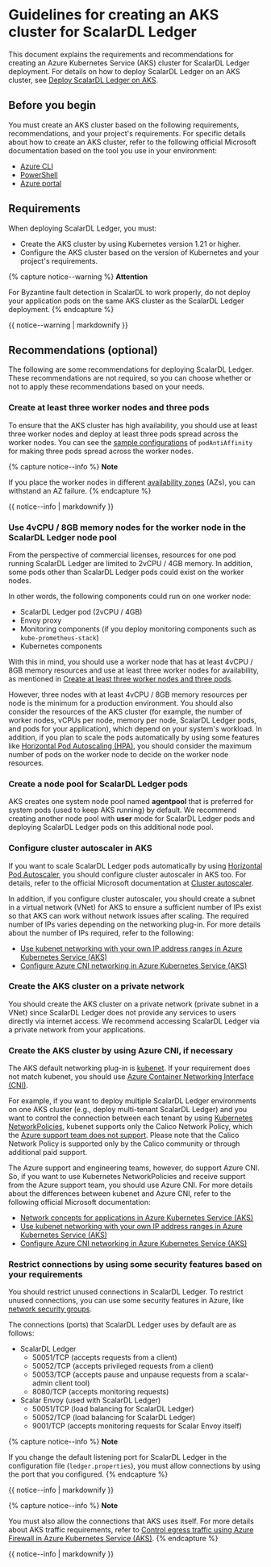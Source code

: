 # Guidelines for creating an AKS cluster for ScalarDL Ledger

This document explains the requirements and recommendations for creating an Azure Kubernetes Service (AKS) cluster for ScalarDL Ledger deployment. For details on how to deploy ScalarDL Ledger on an AKS cluster, see [Deploy ScalarDL Ledger on AKS](./ManualDeploymentGuideScalarDLOnAKS.md).

## Before you begin

You must create an AKS cluster based on the following requirements, recommendations, and your project's requirements. For specific details about how to create an AKS cluster, refer to the following official Microsoft documentation based on the tool you use in your environment:

* [Azure CLI](https://learn.microsoft.com/en-us/azure/aks/learn/quick-kubernetes-deploy-cli)
* [PowerShell](https://learn.microsoft.com/en-us/azure/aks/learn/quick-kubernetes-deploy-powershell)
* [Azure portal](https://learn.microsoft.com/en-us/azure/aks/learn/quick-kubernetes-deploy-portal)

## Requirements

When deploying ScalarDL Ledger, you must:

* Create the AKS cluster by using Kubernetes version 1.21 or higher.
* Configure the AKS cluster based on the version of Kubernetes and your project's requirements.

{% capture notice--warning %}
**Attention**

For Byzantine fault detection in ScalarDL to work properly, do not deploy your application pods on the same AKS cluster as the ScalarDL Ledger deployment.
{% endcapture %}

<div class="notice--warning">{{ notice--warning | markdownify }}</div>

## Recommendations (optional)

The following are some recommendations for deploying ScalarDL Ledger. These recommendations are not required, so you can choose whether or not to apply these recommendations based on your needs.

### Create at least three worker nodes and three pods

To ensure that the AKS cluster has high availability, you should use at least three worker nodes and deploy at least three pods spread across the worker nodes. You can see the [sample configurations](../conf/scalardl-custom-values.yaml) of `podAntiAffinity` for making three pods spread across the worker nodes.

{% capture notice--info %}
**Note**

If you place the worker nodes in different [availability zones](https://learn.microsoft.com/en-us/azure/availability-zones/az-overview) (AZs), you can withstand an AZ failure.
{% endcapture %}

<div class="notice--info">{{ notice--info | markdownify }}</div>

### Use 4vCPU / 8GB memory nodes for the worker node in the ScalarDL Ledger node pool

From the perspective of commercial licenses, resources for one pod running ScalarDL Ledger are limited to 2vCPU / 4GB memory. In addition, some pods other than ScalarDL Ledger pods could exist on the worker nodes.

In other words, the following components could run on one worker node:

* ScalarDL Ledger pod (2vCPU / 4GB)
* Envoy proxy
* Monitoring components (if you deploy monitoring components such as `kube-prometheus-stack`)
* Kubernetes components

With this in mind, you should use a worker node that has at least 4vCPU / 8GB memory resources and use at least three worker nodes for availability, as mentioned in [Create at least three worker nodes and three pods](#create-at-least-three-worker-nodes-and-three-pods).

However, three nodes with at least 4vCPU / 8GB memory resources per node is the minimum for a production environment. You should also consider the resources of the AKS cluster (for example, the number of worker nodes, vCPUs per node, memory per node, ScalarDL Ledger pods, and pods for your application), which depend on your system's workload. In addition, if you plan to scale the pods automatically by using some features like [Horizontal Pod Autoscaling (HPA)](https://kubernetes.io/docs/tasks/run-application/horizontal-pod-autoscale/), you should consider the maximum number of pods on the worker node to decide on the worker node resources.

### Create a node pool for ScalarDL Ledger pods

AKS creates one system node pool named **agentpool** that is preferred for system pods (used to keep AKS running) by default. We recommend creating another node pool with **user** mode for ScalarDL Ledger pods and deploying ScalarDL Ledger pods on this additional node pool.

### Configure cluster autoscaler in AKS

If you want to scale ScalarDL Ledger pods automatically by using [Horizontal Pod Autoscaler](https://learn.microsoft.com/en-us/azure/aks/concepts-scale#horizontal-pod-autoscaler), you should configure cluster autoscaler in AKS too. For details, refer to the official Microsoft documentation at [Cluster autoscaler](https://learn.microsoft.com/en-us/azure/aks/concepts-scale#cluster-autoscaler).

In addition, if you configure cluster autoscaler, you should create a subnet in a virtual network (VNet) for AKS to ensure a sufficient number of IPs exist so that AKS can work without network issues after scaling. The required number of IPs varies depending on the networking plug-in. For more details about the number of IPs required, refer to the following:

* [Use kubenet networking with your own IP address ranges in Azure Kubernetes Service (AKS)](https://learn.microsoft.com/en-us/azure/aks/configure-kubenet)
* [Configure Azure CNI networking in Azure Kubernetes Service (AKS)](https://learn.microsoft.com/en-us/azure/aks/configure-azure-cni)

### Create the AKS cluster on a private network

You should create the AKS cluster on a private network (private subnet in a VNet) since ScalarDL Ledger does not provide any services to users directly via internet access. We recommend accessing ScalarDL Ledger via a private network from your applications.

### Create the AKS cluster by using Azure CNI, if necessary

The AKS default networking plug-in is [kubenet](https://learn.microsoft.com/en-us/azure/aks/configure-kubenet). If your requirement does not match kubenet, you should use [Azure Container Networking Interface (CNI)](https://learn.microsoft.com/en-us/azure/aks/configure-azure-cni).

For example, if you want to deploy multiple ScalarDL Ledger environments on one AKS cluster (e.g., deploy multi-tenant ScalarDL Ledger) and you want to control the connection between each tenant by using [Kubernetes NetworkPolicies](https://kubernetes.io/docs/concepts/services-networking/network-policies/), kubenet supports only the Calico Network Policy, which the [Azure support team does not support](https://learn.microsoft.com/en-us/azure/aks/use-network-policies#differences-between-azure-network-policy-manager-and-calico-network-policy-and-their-capabilities). Please note that the Calico Network Policy is supported only by the Calico community or through additional paid support.

The Azure support and engineering teams, however, do support Azure CNI. So, if you want to use Kubernetes NetworkPolicies and receive support from the Azure support team, you should use Azure CNI. For more details about the differences between kubenet and Azure CNI, refer to the following official Microsoft documentation:

* [Network concepts for applications in Azure Kubernetes Service (AKS)](https://learn.microsoft.com/en-us/azure/aks/concepts-network)
* [Use kubenet networking with your own IP address ranges in Azure Kubernetes Service (AKS)](https://learn.microsoft.com/en-us/azure/aks/configure-kubenet)
* [Configure Azure CNI networking in Azure Kubernetes Service (AKS)](https://learn.microsoft.com/en-us/azure/aks/configure-azure-cni)

### Restrict connections by using some security features based on your requirements

You should restrict unused connections in ScalarDL Ledger. To restrict unused connections, you can use some security features in Azure, like [network security groups](https://learn.microsoft.com/en-us/azure/virtual-network/network-security-groups-overview).

The connections (ports) that ScalarDL Ledger uses by default are as follows:

* ScalarDL Ledger
    * 50051/TCP (accepts requests from a client)
    * 50052/TCP (accepts privileged requests from a client)
    * 50053/TCP (accepts pause and unpause requests from a scalar-admin client tool)
    * 8080/TCP (accepts monitoring requests)
* Scalar Envoy (used with ScalarDL Ledger)
    * 50051/TCP (load balancing for ScalarDL Ledger)
    * 50052/TCP (load balancing for ScalarDL Ledger)
    * 9001/TCP (accepts monitoring requests for Scalar Envoy itself)

{% capture notice--info %}
**Note**

If you change the default listening port for ScalarDL Ledger in the configuration file (`ledger.properties`), you must allow connections by using the port that you configured.
{% endcapture %}

<div class="notice--info">{{ notice--info | markdownify }}</div>

{% capture notice--info %}
**Note**

You must also allow the connections that AKS uses itself. For more details about AKS traffic requirements, refer to [Control egress traffic using Azure Firewall in Azure Kubernetes Service (AKS)](https://learn.microsoft.com/en-us/azure/aks/limit-egress-traffic).
{% endcapture %}

<div class="notice--info">{{ notice--info | markdownify }}</div>
